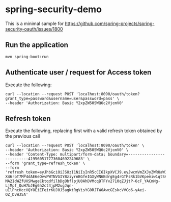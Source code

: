 # spring-security-demo
This is a minimal sample for https://github.com/spring-projects/spring-security-oauth/issues/1800

## Run the application

`mvn spring-boot:run`

## Authenticate user / request for Access token
Execute the following:
```
curl --location --request POST 'localhost:8090/oauth/token?grant_type=password&username=user&password=pass' \
--header 'Authorization: Basic Y2xpZW50SWQ6c2VjcmV0'
```
## Refresh token
Execute the following, replacing first with a valid refresh token obtained by the previous call
```
curl --location --request POST 'localhost:8090/oauth/token' \
--header 'Authorization: Basic Y2xpZW50SWQ6c2VjcmV0' \
--header 'Content-Type: multipart/form-data; boundary=--------------------------419560517773604692249683' \
--form 'grant_type=refresh_token' \
--form 'refresh_token=eyJhbGciOiJSUzI1NiIsInR5cCI6IkpXVCJ9.eyJwcmVmZXJyZWRUaW1lem9uZSI6IkdNVCArMiIsInVzZXJfbmFtZSI6ImttYW5kYWxhcyIsInNjb3BlIjpbInJlYWQiLCJ3cml0ZSJdLCJvcmdhbml6YXRpb24iOiJrbWFuZGFsYXNNYW5kYWxhcyBTLkEuIiwiYXRpIjoiYzc0YjNhNmUtMmIzMS00NGNmLWJkMWItOTg2MjE1MDkxMzhiIiwiZXhwIjoxNTg0NTM3NDA0LCJkZWZhdWx0UHJvamVjdElkIjoxMDAxLCJhdXRob3JpdGllcyI6WyJST0xFX0FETUlOIl0sImp0aSI6IjY4NmZjYmNkLTM2ODgtNDczZC1hZTgwLTljZmZiOTIxMDYxOCIsInVubGltaXRlZENhdGVnb3J5QWNjZXNzIjp0cnVlLCJjbGllbnRfaWQiOiJjbGllbnRJZCJ9.VnR1EEyrGewX5a8j01Cp4psyZG9bmYadRqbrQHHY4ArRiqyaNgG6e9lNHU8Ylcpk5zNpEeOeKTjhoO7esQdynyKviaTdygRQuwAd-X46rpT7MP4dAE6eOvvPWTNVGIYBziyrnBGfeIGXyWN6BdrgEg4rGTPsRk1bVKpemiw1qtSH-MA2IdWZfUXSMwgeCktqdfilbDgObflpjU0AhDVMcqBTFYv2710qZJjtP-6cF_YACmNg-LjMpf_QuH7bJEg6h2ct4jpM2ugJqn-uIlPhcHccVQYOEiEFeirKUJ0J5agKtRgVisYG0RJTW6AwcGEskcVVCo6-yAei-OZ_DvWJ5A'
```
